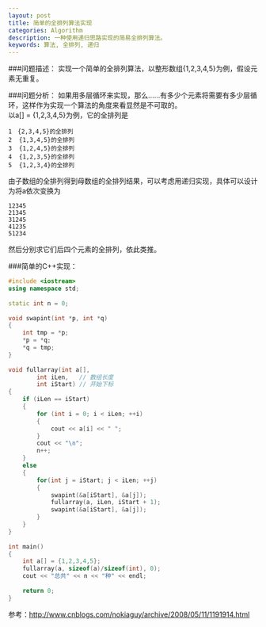 ```yaml
---
layout: post
title: 简单的全排列算法实现 
categories: Algorithm
description: 一种使用递归思路实现的简易全排列算法。
keywords: 算法, 全排列, 递归
---
```


###问题描述：
实现一个简单的全排列算法，以整形数组{1,2,3,4,5}为例，假设元素无重复。
 
###问题分析：
如果用多层循环来实现，那么……有多少个元素将需要有多少层循环，这样作为实现一个算法的角度来看显然是不可取的。  
以a[] = {1,2,3,4,5}为例，它的全排列是  

```
1　{2,3,4,5}的全排列
2  {1,3,4,5}的全排列
3  {1,2,4,5}的全排列
4  {1,2,3,5}的全排列
5  {1,2,3,4}的全排列
```

由子数组的全排列得到母数组的全排列结果，可以考虑用递归实现，具体可以设计为将a依次变换为  

```
12345
21345
31245
41235
51234
```

然后分别求它们后四个元素的全排列，依此类推。
 
###简单的C++实现：  

```c++
#include <iostream>  
using namespace std;  
  
static int n = 0;  
  
void swapint(int *p, int *q)  
{  
    int tmp = *p;  
    *p = *q;  
    *q = tmp;  
}  
  
void fullarray(int a[],   
        int iLen,   // 数组长度  
        int iStart) // 开始下标  
{  
    if (iLen == iStart)  
    {  
        for (int i = 0; i < iLen; ++i)  
        {  
            cout << a[i] << " ";  
        }  
        cout << "\n";  
        n++;  
    }  
    else  
    {  
        for(int j = iStart; j < iLen; ++j)  
        {  
            swapint(&a[iStart], &a[j]);  
            fullarray(a, iLen, iStart + 1);  
            swapint(&a[iStart], &a[j]);  
        }  
    }  
}  
  
int main()  
{  
    int a[] = {1,2,3,4,5};  
    fullarray(a, sizeof(a)/sizeof(int), 0);  
    cout << "总共" << n << "种" << endl;  
  
    return 0;  
}  
```
 
参考：<http://www.cnblogs.com/nokiaguy/archive/2008/05/11/1191914.html>
